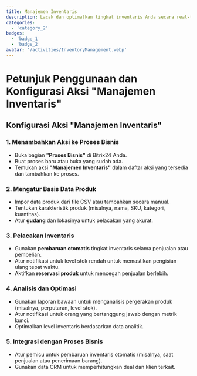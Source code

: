 ```yaml
---
title: Manajemen Inventaris
description: Lacak dan optimalkan tingkat inventaris Anda secara real-time.
categories:
  - 'category_2'
badges:
  - 'badge_1'
  - 'badge_2'
avatar: '/activities/InventoryManagement.webp'
---
```

# Petunjuk Penggunaan dan Konfigurasi Aksi "Manajemen Inventaris"

## **Konfigurasi Aksi "Manajemen Inventaris"**

### 1. Menambahkan Aksi ke Proses Bisnis
- Buka bagian **"Proses Bisnis"** di Bitrix24 Anda.
- Buat proses baru atau buka yang sudah ada.
- Temukan aksi **"Manajemen Inventaris"** dalam daftar aksi yang tersedia dan tambahkan ke proses.

### 2. Mengatur Basis Data Produk
- Impor data produk dari file CSV atau tambahkan secara manual.
- Tentukan karakteristik produk (misalnya, nama, SKU, kategori, kuantitas).
- Atur **gudang** dan lokasinya untuk pelacakan yang akurat.

### 3. Pelacakan Inventaris
- Gunakan **pembaruan otomatis** tingkat inventaris selama penjualan atau pembelian.
- Atur notifikasi untuk level stok rendah untuk memastikan pengisian ulang tepat waktu.
- Aktifkan **reservasi produk** untuk mencegah penjualan berlebih.

### 4. Analisis dan Optimasi
- Gunakan laporan bawaan untuk menganalisis pergerakan produk (misalnya, perputaran, level stok).
- Atur notifikasi untuk orang yang bertanggung jawab dengan metrik kunci.
- Optimalkan level inventaris berdasarkan data analitik.

### 5. Integrasi dengan Proses Bisnis
- Atur pemicu untuk pembaruan inventaris otomatis (misalnya, saat penjualan atau penerimaan barang).
- Gunakan data CRM untuk memperhitungkan deal dan klien terkait.
